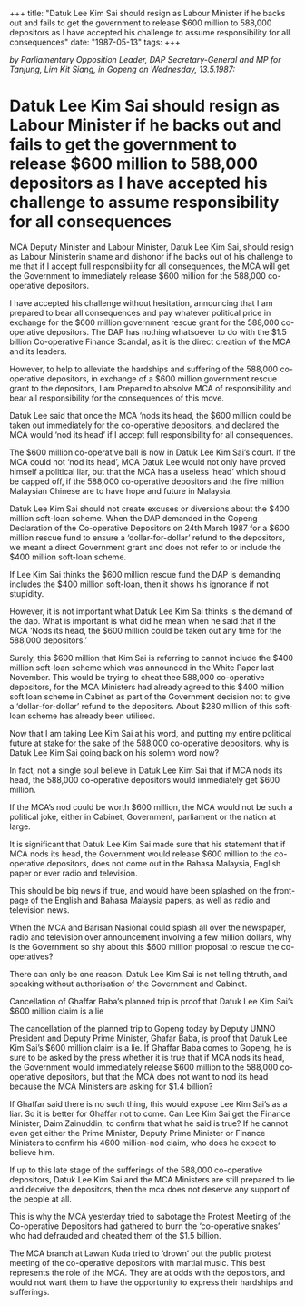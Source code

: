 +++ 
title: "Datuk Lee Kim Sai should resign as Labour Minister if he backs out and fails to get the government to release $600 million to 588,000 depositors as I have accepted his challenge to assume responsibility for all consequences"
date: "1987-05-13"
tags:
+++

_by Parliamentary Opposition Leader, DAP Secretary-General and MP for Tanjung, Lim Kit Siang, in Gopeng on Wednesday, 13.5.1987:_

# Datuk Lee Kim Sai should resign as Labour Minister if he backs out and fails to get the government to release $600 million to 588,000 depositors as I have accepted his challenge to assume responsibility for all consequences

MCA Deputy Minister and Labour Minister, Datuk Lee Kim Sai, should resign as Labour Ministerin shame and dishonor if he backs out of his challenge to me that if I accept full responsibility for all consequences, the MCA will get the Government to immediately release 
$600 million for the 588,000 co-operative depositors.</u>

I have accepted his challenge without hesitation, announcing that I am prepared to bear all consequences and pay whatever political price in exchange for the $600 million government rescue grant for the 588,000 co-operative depositors. The DAP has nothing whatsoever to do with the $1.5 billion Co-operative Finance Scandal, as it is the direct creation of the MCA and its leaders.

However, to help to alleviate the hardships and suffering of the 588,000 co-operative depositors, in exchange of a $600 million government rescue grant to the depositors, I am Prepared to absolve MCA of responsibility and bear all responsibility for the consequences of this move.

Datuk Lee said that once the MCA ‘nods its head, the $600 million could be taken out immediately for the co-operative depositors, and declared the MCA would ‘nod its head’ if I accept full responsibility for all consequences.

The $600 million co-operative ball is now in Datuk Lee Kim Sai’s court. If the MCA could not ‘nod its head’, MCA Datuk Lee would not only have proved himself a political liar, but that the MCA has a useless ‘head’ which should be capped off, if the 588,000 co-operative depositors and the five million Malaysian Chinese are to have hope and future in Malaysia.

Datuk Lee Kim Sai should not create excuses or diversions about the $400 million soft-loan scheme. When the DAP demanded in the Gopeng Declaration of the Co-operative Depositors on 24th March 1987 for a $600 million rescue fund to ensure a ‘dollar-for-dollar’ refund to the depositors, we meant a direct Government grant and does not refer to or include the $400 million soft-loan scheme.

If Lee Kim Sai thinks the $600 million rescue fund the DAP is demanding includes the $400 million soft-loan, then it shows his ignorance if not stupidity.

However, it is not important what Datuk Lee Kim Sai thinks is the demand of the dap. What is important is what did he mean when he said that if the MCA ‘Nods its head, the $600 million could be taken out any time for the 588,000 depositors.’

Surely, this $600 million that Kim Sai is referring to cannot include the $400 million soft-loan scheme which was announced in the White Paper last November. This would be trying to cheat thee 588,000 co-operative depositors, for the MCA Ministers had already agreed to this $400 million soft loan scheme in Cabinet as part of the Government decision not to give a ‘dollar-for-dollar’ refund to the depositors. About $280 million of this soft-loan scheme has already been utilised.

Now that I am taking Lee Kim Sai at his word, and putting my entire political future at stake for the sake of the 588,000 co-operative depositors, why is Datuk Lee Kim Sai going back on his solemn word now?

In fact, not a single soul believe in Datuk Lee Kim Sai that if MCA nods its head, the 588,000 co-operative depositors would immediately get $600 million.

If the MCA’s nod could be worth $600 million, the MCA would not be such a political joke, either in Cabinet, Government, parliament or the nation at large.

It is significant that Datuk Lee Kim Sai made sure that his statement that if MCA nods its head, the Government would release $600 million to the co-operative depositors, does not come out in the Bahasa Malaysia, English paper or ever radio and television.

This should be big news if true, and would have been splashed on the front-page of the English and Bahasa Malaysia papers, as well as radio and television news.

When the MCA and Barisan Nasional could splash all over the newspaper, radio and television over announcement involving a few million dollars, why is the Government so shy about this $600 million proposal to rescue the co-operatives?

There can only be one reason. Datuk Lee Kim Sai is not telling thtruth, and speaking without authorisation of the Government and Cabinet.

Cancellation of Ghaffar Baba’s planned trip is proof that Datuk Lee Kim Sai’s $600 million claim is a lie

The cancellation of the planned trip to Gopeng today by Deputy UMNO President and Deputy Prime Minister, Ghafar Baba, is proof that Datuk Lee Kim Sai’s $600 million claim is a lie. If Ghaffar Baba comes to Gopeng, he is sure to be asked by the press whether it is true that if MCA nods its head, the Government would immediately release $600 million to the 588,000 co-operative depositors, but that the MCA does not want to nod its head because the MCA Ministers are asking for $1.4 billion?

If Ghaffar said there is no such thing, this would expose Lee Kim Sai’s as a liar. So it is better for Ghaffar not to come. Can Lee Kim Sai get the Finance Minister, Daim Zainuddin, to confirm that what he said is true? If he cannot even get either the Prime Minister, Deputy Prime Minister or Finance Ministers to confirm his 4600 million-nod claim, who does he expect to believe him.

If up to this late stage of the sufferings of the 588,000 co-operative depositors, Datuk Lee Kim Sai and the MCA Ministers are still prepared to lie and deceive the depositors, then the mca does not deserve any support of the people at all.

This is why the MCA yesterday tried to sabotage the Protest Meeting of the Co-operative Depositors had gathered to burn the ‘co-operative snakes’ who had defrauded and cheated them of the $1.5 billion.

The MCA branch at Lawan Kuda tried to ‘drown’ out the public protest meeting of the co-operative depositors with martial music. This best represents the role of the MCA. They are at odds with the depositors, and would not want them to have the opportunity to express their hardships and sufferings.

 

